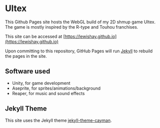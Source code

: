 # Ultex

This Github Pages site hosts the WebGL build of my 2D shmup game Ultex. The game is mostly inspired by the R-type and Touhou franchises.

This site can be accessed at [https://lewishay.github.io](https://lewishay.github.io)

Upon committing to this repository, GitHub Pages will run [Jekyll](https://jekyllrb.com) to rebuild the pages in the site.

## Software used
- Unity, for game development
- Aseprite, for sprites/animations/background
- Reaper, for music and sound effects

## Jekyll Theme

This site uses the Jekyll theme [jekyll-theme-cayman](https://github.com/pages-themes/cayman).
